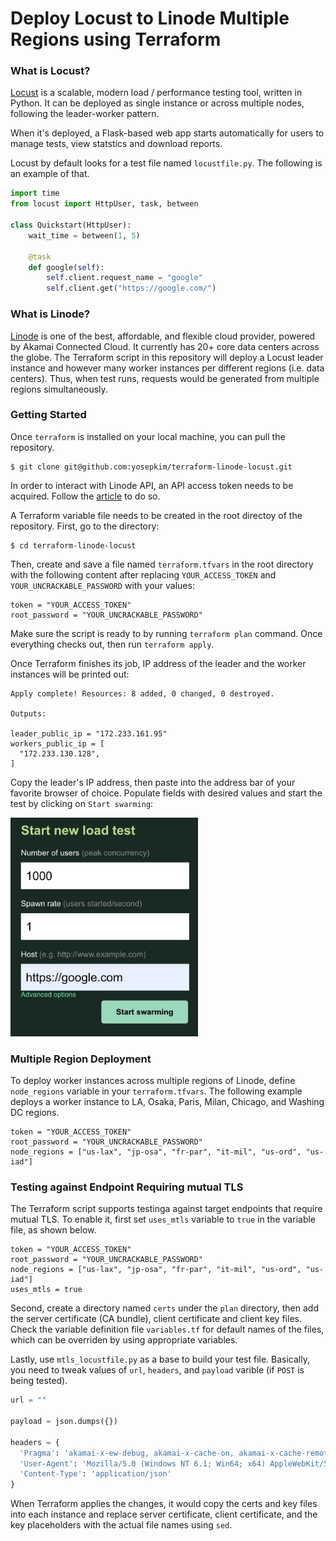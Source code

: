 # Deploy Locust to Linode Multiple Regions using Terraform

### What is Locust?
[Locust](https://locust.io/) is a scalable, modern load / performance testing tool, written in Python. It can be deployed as single instance or across multiple nodes, following the leader-worker pattern. 

When it's deployed, a Flask-based web app starts automatically for users to manage tests, view statstics and download reports.

Locust by default looks for a test file named `locustfile.py`. The following is an example of that.

```python
import time
from locust import HttpUser, task, between

class Quickstart(HttpUser):
    wait_time = between(1, 5)

    @task
    def google(self):
        self.client.request_name = "google"
        self.client.get("https://google.com/")
```

### What is Linode?
[Linode](https://linode.com) is one of the best, affordable, and flexible cloud provider, powered by Akamai Connected Cloud. It currently has 20+ core data centers across the globe. The Terraform script in this repository will deploy a Locust leader instance and however many worker instances per different regions (i.e. data centers). Thus, when test runs, requests would be generated from multiple regions simultaneously. 

### Getting Started
Once `terraform` is installed on your local machine, you can pull the repository.

```
$ git clone git@github.com:yosepkim/terraform-linode-locust.git
```

In order to interact with Linode API, an API access token needs to be acquired. Follow the [article](https://www.linode.com/docs/products/tools/api/guides/manage-api-tokens/) to do so.

A Terraform variable file needs to be created in the root directoy of the repository. First, go to the directory:

```
$ cd terraform-linode-locust
```

Then, create and save a file named `terraform.tfvars` in the root directory with the following content after replacing `YOUR_ACCESS_TOKEN` and `YOUR_UNCRACKABLE_PASSWORD` with your values:

```
token = "YOUR_ACCESS_TOKEN"
root_password = "YOUR_UNCRACKABLE_PASSWORD"
```

Make sure the script is ready to by running `terraform plan` command. Once everything checks out, then run `terraform apply`.

Once Terraform finishes its job, IP address of the leader and the worker instances will be printed out:

```
Apply complete! Resources: 8 added, 0 changed, 0 destroyed.

Outputs:

leader_public_ip = "172.233.161.95"
workers_public_ip = [
  "172.233.130.128",
]
```

Copy the leader's IP address, then paste into the address bar of your favorite browser of choice. Populate fields with desired values and start the test by clicking on `Start swarming`:

<img src="doc/images/image1.jpeg" alt="start new load test" width="300"/>

### Multiple Region Deployment

To deploy worker instances across multiple regions of Linode, define `node_regions` variable in your `terraform.tfvars`. The following example deploys a worker instance to LA, Osaka, Paris, Milan, Chicago, and Washing DC regions.

```
token = "YOUR_ACCESS_TOKEN"
root_password = "YOUR_UNCRACKABLE_PASSWORD"
node_regions = ["us-lax", "jp-osa", "fr-par", "it-mil", "us-ord", "us-iad"]
```

### Testing against Endpoint Requiring mutual TLS

The Terraform script supports testinga against target endpoints that require mutual TLS. To enable it, first set `uses_mtls` variable to `true` in the variable file, as shown below.

```
token = "YOUR_ACCESS_TOKEN"
root_password = "YOUR_UNCRACKABLE_PASSWORD"
node_regions = ["us-lax", "jp-osa", "fr-par", "it-mil", "us-ord", "us-iad"]
uses_mtls = true
```

Second, create a directory named `certs` under the `plan` directory, then add the server certificate (CA bundle), client certificate and client key files. Check the variable definition file `variables.tf` for default names of the files, which can be overriden by using appropriate variables.

Lastly, use `mtls_locustfile.py` as a base to build your test file. Basically, you need to tweak values of `url`, `headers`, and `payload` varible (if `POST` is being tested). 

```python
url = ""

payload = json.dumps({})

headers = {
  'Pragma': 'akamai-x-ew-debug, akamai-x-cache-on, akamai-x-cache-remote-on, akamai-x-check-cacheable, akamai-x-get-cache-key, akamai-x-get-true-cache-key, akamai-x-serial-no, akamai-x-get-request-id, akamai-x-get-client-ip, akamai-x-im-trace, X-Akamai-Scan-status, x-akamai-edgescape',
  'User-Agent': 'Mozilla/5.0 (Windows NT 6.1; Win64; x64) AppleWebKit/537.36 (KHTML, like Gecko) Chrome/113.0.0.0 Safari/537.36',
  'Content-Type': 'application/json'
}
```

When Terraform applies the changes, it would copy the certs and key files into each instance and replace server certificate, client certificate, and the key placeholders with the actual file names using `sed`.

